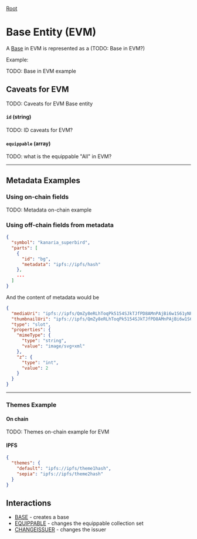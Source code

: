 [Root](../)

# Base Entity (EVM)

A [Base](../../abstract/entities/base.md) in EVM is represented as a (TODO: Base in EVM?) 

Example:

TODO: Base in EVM example

## Caveats for EVM

TODO: Caveats for EVM Base entity

#### `id` (string)

TODO: ID caveats for EVM?

#### `equippable` (array)

TODO: what is the equippable "All" in EVM?

---

## Metadata Examples

### Using on-chain fields

TODO: Metadata on-chain example

### Using off-chain fields from metadata

```json
{
  "symbol": "kanaria_superbird",
  "parts": [
    {
      "id": "bg",
      "metadata": "ipfs://ipfs/hash"
    },
    ...
  ]
}
```

And the content of metadata would be 

```json
{
  "mediaUri": "ipfs://ipfs/QmZy8eRLhToqPk5154SJkTJfPD8AMnPAjBi6w1S61yNPrR/1F32B/1f32b_eyes.svg",
  "thumbnailUri": "ipfs://ipfs/QmZy8eRLhToqPk5154SJkTJfPD8AMnPAjBi6w1S61yNPrR/1F32B/1f32b_eyes_thumb.png",
  "type": "slot",
  "properties": {
    "mimeType": {
      "type": "string",
      "value": "image/svg+xml"
    },
    "z": {
      "type": "int",
      "value": 2
    }
  }
}
```
---

### Themes Example

#### On chain

TODO: Themes on-chain example for EVM

#### IPFS

```json
{
  "themes": {
    "default": "ipfs://ipfs/theme1hash",
    "sepia": "ipfs://ipfs/theme2hash"
  }
}
```

## Interactions

- [BASE](../interactions/base.md) - creates a base
- [EQUIPPABLE](../interactions/equippable.md) - changes the equippable collection set
- [CHANGEISSUER](../interactions/changeissuer.md) - changes the issuer
